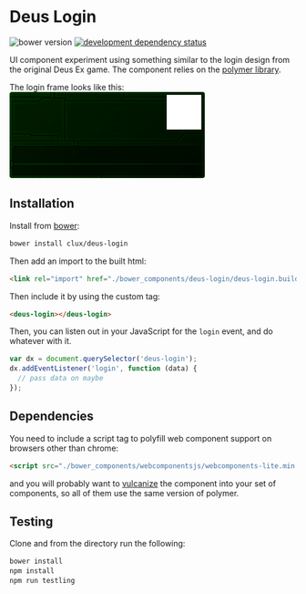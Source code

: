 # Deus Login
![bower version](https://badge.fury.io/bo/deus-login.svg)
[![development dependency status](https://david-dm.org/clux/deus-login/dev-status.svg)](https://david-dm.org/clux/deus-login)

UI component experiment using something similar to the login design from the original Deus Ex game. The component relies on the [polymer library](http://www.polymer-project.org/).

The login frame looks like this:
![frame!](https://github.com/clux/deus-login/raw/master/deus9.png)

## Installation
Install from [bower](https://www.npmjs.com/package/bower):

```sh
bower install clux/deus-login
```

Then add an import to the built html:

```html
<link rel="import" href="./bower_components/deus-login/deus-login.build.html">
```

Then include it by using the custom tag:

```html
<deus-login></deus-login>
```

Then, you can listen out in your JavaScript for the `login` event, and do whatever with it.

```js
var dx = document.querySelector('deus-login');
dx.addEventListener('login', function (data) {
  // pass data on maybe
});
```

## Dependencies
You need to include a script tag to polyfill web component support on browsers other than chrome:

```html
<script src="./bower_components/webcomponentsjs/webcomponents-lite.min.js"></script>
```

and you will probably want to [vulcanize](https://www.npmjs.com/package/vulcanize) the component into your set of components, so all of them use the same version of polymer.

## Testing
Clone and from the directory run the following:

```sh
bower install
npm install
npm run testling
```
